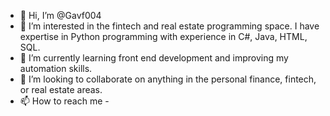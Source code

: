 - 👋 Hi, I’m @Gavf004
- 👀 I’m interested in the fintech and real estate programming space. I have expertise in Python programming with experience in C#, Java, HTML, SQL.
- 🌱 I’m currently learning front end development and improving my automation skills.
- 💞️ I’m looking to collaborate on anything in the personal finance, fintech, or real estate areas.
- 📫 How to reach me  -


